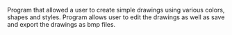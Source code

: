 Program that allowed a user to create simple drawings using various colors, shapes and styles. 
Program allows user to edit the drawings as well as save and export the drawings as bmp files. 

